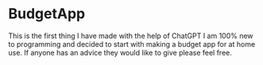 # BudgetApp
This is the first thing I have made with the help of ChatGPT
I am 100% new to programming and decided to start with making a budget app for at home use. If anyone has an advice they would like to give please feel free.
